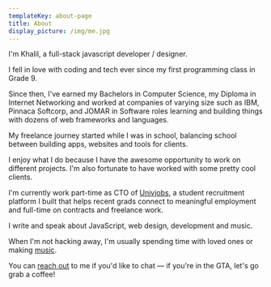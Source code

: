 ```yaml
---
templateKey: about-page
title: About
display_picture: /img/me.jpg
---
```


I'm Khalil, a full-stack javascript developer / designer.

I fell in love with coding and tech ever since my first programming class in Grade 9. 

Since then, I've earned my Bachelors in Computer Science, my Diploma in Internet Networking and worked at companies of varying size such as IBM, Pinnaca Softcorp, and JOMAR in Software roles learning and building things with dozens of web frameworks and languages.

My freelance journey started while I was in school, balancing school between building apps, websites and tools for clients. 

I enjoy what I do because I have the awesome opportunity to work on different projects. I'm also fortunate to have worked with some pretty cool clients.

I'm currently work part-time as CTO of [Univjobs](https://univjobs.ca), a student recruitment platform I built that helps recent grads
connect to meaningful employment and full-time on contracts and freelance work.

I write and speak about JavaScript, web design, development and music.

When I'm not hacking away, I'm usually spending time with loved ones or making [music](https://soundcloud.com/cyanidecanaries/sets/cyanide-canaries-a).

You can [reach out](/contact) to me if you'd like to chat — if you're in the GTA, let's go grab a coffee!

